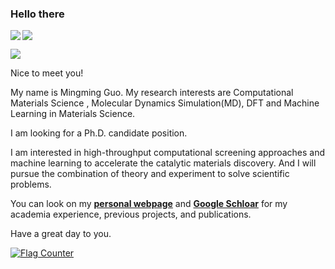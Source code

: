 ### Hello there
![](https://indify.co/widgets/live/button/qOHY0mjFYGqtk12iWqWu)
<img align="left" src="https://github-readme-stats.vercel.app/api?username=MingmingGuo&show_icons=true&theme=radical&show_icons=true&theme=radical">

![](https://github-readme-stats.vercel.app/api/top-langs/?username=MingmingGuo)  </div>
</div>
  
  
  

Nice to meet you!

My name is Mingming Guo. My research interests are Computational Materials Science , Molecular Dynamics Simulation(MD), DFT and Machine Learning in Materials Science. 

I am looking for a Ph.D. candidate position. 

I am interested in high-throughput computational screening approaches and machine learning to accelerate the catalytic materials discovery. And I will pursue the combination of theory and experiment to solve scientific problems. 

You can look on my [**personal webpage**](http://www.guomm.top/) and  [**Google Schloar**](https://scholar.google.com/citations?user=zvkzYukAAAAJ&hl=en)  for my academia experience, previous projects, and publications.

Have a great day to you.

<!-- [![github stats](https://github-readme-stats.vercel.app/api?username=quanghuy0497&show_icons=true&line_height=20&show_icons=true&theme=vue)](https://github-readme-stats.vercel.app/api?username=quanghuy0497&show_icons=true&line_height=20&show_icons=true&theme=midnight-purple)

[![Top Langs](https://github-readme-stats.vercel.app/api/top-langs/?username=quanghuy0497&show_icons=true&layout=compact&theme=vue)](https://github-readme-stats.vercel.app/api/top-langs/?username=quanghuy0497&show_icons=true&layout=compact&theme=midnight-purple)

<a href="https://clustrmaps.com/site/1bpy0"><img src="https://www.clustrmaps.com/map_v2.png?cl=ffffff&w=300&t=tt&d=lOxXu-muGwhQ1AUDtnfcrU8sTjz4RQeSdXkUMBupjt4"></a>   -->

<a href="http://s11.flagcounter.com/more/swa"><img src="https://s11.flagcounter.com/map/swa/size_s/txt_000000/border_CCCCCC/pageviews_1/viewers_0/flags_0/" alt="Flag Counter" border="0"></a>
